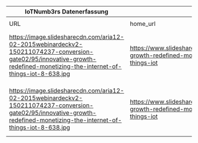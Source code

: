 |IoTNumb3rs Datenerfassung|||||||||||
| ---- | ---- | ---- | ---- | ---- | ---- | ---- | ---- | ---- | ---- | ---- |
||||||||||||
|URL|home_url|filename|device_class|device_count|market_class|market_volume|prognosis_year|publication_year|authorship_class|Dropbox folder|
|https://image.slidesharecdn.com/aria12-02-2015webinardeckv2-150211074237-conversion-gate02/95/innovative-growth-redefined-monetizing-the-internet-of-things-iot-8-638.jpg|https://www.slideshare.net/Proformative/innovative-growth-redefined-monetizing-the-internet-of-things-iot|file7_innovative-growth-redefined-monetizing-the-internet-of-things-iot-8-638.jpg|Generic IoT|50000000000|||2020|2015|Slide hosting service(website)|JinlinHolic/20181118-1500|
|https://image.slidesharecdn.com/aria12-02-2015webinardeckv2-150211074237-conversion-gate02/95/innovative-growth-redefined-monetizing-the-internet-of-things-iot-8-638.jpg|https://www.slideshare.net/Proformative/innovative-growth-redefined-monetizing-the-internet-of-things-iot|file7_innovative-growth-redefined-monetizing-the-internet-of-things-iot-8-638.jpg|||value(in annual sales)|7.1E+12|2020|2015|Slide hosting service(website)|JinlinHolic/20181118-1500|

